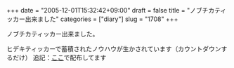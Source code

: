+++
date = "2005-12-01T15:32:42+09:00"
draft = false
title = "ノブチカティッカー出来ました"
categories = ["diary"]
slug = "1708"
+++

ノブチカティッカー出来ました。
<script type="text/javascript" src="http://jugem.jp/ticker/nobuchika.js"></script>

<!--more-->
ヒデキティッカーで蓄積されたノウハウが生かされています（カウントダウンするだけ）
追記：<a href="http://jugem.jp/fun/ticker_yume.php" target="_blank">ここ</a>で配布してます
<div style="display:none;">cticker</div>

